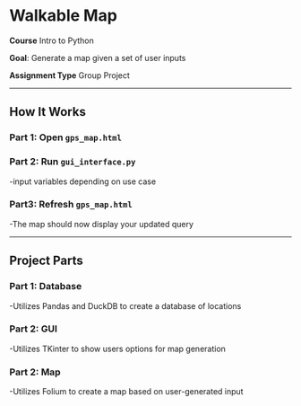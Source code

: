 # Walkable Map
**Course** Intro to Python

**Goal**: Generate a map given a set of user inputs 

**Assignment Type** Group Project

___
## How It Works

### Part 1: Open `gps_map.html`

### Part 2: Run `gui_interface.py`
-input variables depending on use case

### Part3: Refresh `gps_map.html`
-The map should now display your updated query
___
## Project Parts

### Part 1: Database
-Utilizes Pandas and DuckDB to create a database of locations

### Part 2: GUI
-Utilizes TKinter to show users options for map generation

### Part 2: Map
-Utilizes Folium to create a map based on user-generated input

